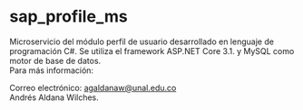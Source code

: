 # sap_profile_ms
Microservicio del módulo perfil de usuario desarrollado en lenguaje de programación C#. Se utiliza el framework ASP.NET Core 3.1. y MySQL como motor de base de datos.
<br/>
Para más información:
<br/>

Correo electrónico: agaldanaw@unal.edu.co
<br/>
Andrés Aldana Wilches.
